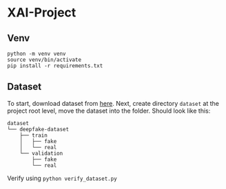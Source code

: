# XAI-Project
## Venv
```
python -m venv venv  
source venv/bin/activate  
pip install -r requirements.txt
```

## Dataset
To start, download dataset from [here](https://www.kaggle.com/datasets/itamargr/dfdc-faces-of-the-train-sample/data). Next, create directory `dataset` at the project root level, move the dataset into the folder. Should look like this:
```
dataset
└── deepfake-dataset
    ├── train
    │   ├── fake
    │   └── real
    └── validation
        ├── fake
        └── real
```
Verify using `python verify_dataset.py`